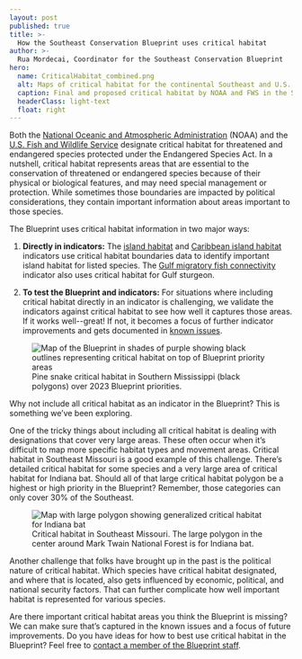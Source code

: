 ```yaml
---
layout: post
published: true
title: >-
  How the Southeast Conservation Blueprint uses critical habitat
author: >-
  Rua Mordecai, Coordinator for the Southeast Conservation Blueprint
hero:
  name: CriticalHabitat_combined.png
  alt: Maps of critical habitat for the continental Southeast and U.S. Caribbean showing numerous colorful polygons and lines covering much of the geography
  caption: Final and proposed critical habitat by NOAA and FWS in the SECAS geography.
  headerClass: light-text
  float: right
---
```

Both the [National Oceanic and Atmospheric Administration](https://www.fisheries.noaa.gov/national/endangered-species-conservation/critical-habitat) (NOAA) and the [U.S. Fish and Wildlife Service](https://www.fws.gov/sites/default/files/documents/critical-habitat-fact-sheet.pdf) designate critical habitat for threatened and endangered species protected under the Endangered Species Act. In a nutshell, critical habitat represents areas that are essential to the conservation of threatened or endangered species because of their physical or biological features, and may need special management or protection. While sometimes those boundaries are impacted by political considerations, they contain important information about areas important to those species.  
 
The Blueprint uses critical habitat information in two major ways: <!--more-->

1) **Directly in indicators:** The [island habitat](https://secas-fws.hub.arcgis.com/maps/fws::island-habitat-southeast-blueprint-indicator-2023/explore) and [Caribbean island habitat](https://secas-fws.hub.arcgis.com/maps/fws::caribbean-island-habitat-southeast-blueprint-indicator-2023/about) indicators use critical habitat boundaries data to identify important island habitat for listed species. The [Gulf migratory fish connectivity](https://secas-fws.hub.arcgis.com/maps/fws::gulf-migratory-fish-connectivity-southeast-blueprint-indicator-2023/about) indicator also uses critical habitat for Gulf sturgeon.

2) **To test the Blueprint and indicators:** For situations where including critical habitat directly in an indicator is challenging, we validate the indicators against critical habitat to see how well it captures those areas. If it works well--great! If not, it becomes a focus of further indicator improvements and gets documented in [known issues](https://secassoutheast.org/blueprint-known-issues).

<figure>
  <img src="http://secassoutheast.org/images/CriticalHabitat3.png" alt="Map of the Blueprint in shades of purple showing black outlines representing critical habitat on top of Blueprint priority areas"/>
  <figcaption>Pine snake critical habitat in Southern Mississippi (black polygons) over 2023 Blueprint priorities.</figcaption>
</figure>  
 
Why not include all critical habitat as an indicator in the Blueprint? This is something we’ve been exploring.  

One of the tricky things about including all critical habitat is dealing with designations that cover very large areas. These often occur when it’s difficult to map more specific habitat types and movement areas. Critical habitat in Southeast Missouri is a good example of this challenge. There’s detailed critical habitat for some species and a very large area of critical habitat for Indiana bat. Should all of that large critical habitat polygon be a highest or high priority in the Blueprint? Remember, those categories can only cover 30% of the Southeast. 

<figure>
  <img src="http://secassoutheast.org/images/CriticalHabitat4.png" alt="Map with large polygon showing generalized critical habitat for Indiana bat"/>
  <figcaption>Critical habitat in Southeast Missouri. The large polygon in the center around Mark Twain National Forest is for Indiana bat.</figcaption>
</figure>

Another challenge that folks have brought up in the past is the political nature of critical habitat. Which species have critical habitat designated, and where that is located, also gets influenced by economic, political, and national security factors. That can further complicate how well important habitat is represented for various species.  

Are there important critical habitat areas you think the Blueprint is missing? We can make sure that’s captured in the known issues and a focus of future improvements. Do you have ideas for how to best use critical habitat in the Blueprint? Feel free to [contact a member of the Blueprint staff](https://secassoutheast.org/staff). 
